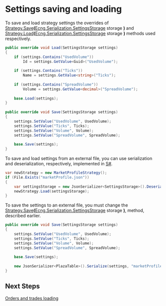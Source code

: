 # Settings saving and loading

To save and load strategy settings the overrides of [Strategy.Save](xref:StockSharp.Algo.Strategies.Strategy.Save(Ecng.Serialization.SettingsStorage))**(**[Ecng.Serialization.SettingsStorage](xref:Ecng.Serialization.SettingsStorage) storage **)** and [Strategy.Load](xref:StockSharp.Algo.Strategies.Strategy.Load(Ecng.Serialization.SettingsStorage))**(**[Ecng.Serialization.SettingsStorage](xref:Ecng.Serialization.SettingsStorage) storage **)** methods used respectively. 

```cs
public override void Load(SettingsStorage settings)
{
	if (settings.Contains("UsedVolume"))
	    Id = settings.GetValue<Guid>("UsedVolume");
	
    if (settings.Contains("Ticks"))
        Name = settings.GetValue<string>("Ticks");
	
    if (settings.Contains("SpreadVolume"))
        Volume = settings.GetValue<decimal>("SpreadVolume");
	        
	base.Load(settings);
}
	
public override void Save(SettingsStorage settings)
{
    settings.SetValue("UsedVolume", UsedVolume);
    settings.SetValue("Ticks", Ticks);
    settings.SetValue("Volume", Volume);
    settings.SetValue("SpreadVolume", SpreadVolume);
	    
	base.Save(settings);
}
```

To save and load settings from an external file, you can use serialization and deserialization, respectively, implemented in [S\#](StockSharpAbout.md). 

```cs
var newStrategy = new MarketProfileStrategy();
if (File.Exists("marketProfile.json"))
{
    var settingsStorage = new JsonSerializer<SettingsStorage>().Deserialize("marketProfile.json");
    newStrategy.Load(settingsStorage);
}
```

To save the settings to an external file, you must change the [Strategy.Save](xref:StockSharp.Algo.Strategies.Strategy.Save(Ecng.Serialization.SettingsStorage))**(**[Ecng.Serialization.SettingsStorage](xref:Ecng.Serialization.SettingsStorage) storage **)**, method, described earlier. 

```cs
public override void Save(SettingsStorage settings)
{
    settings.SetValue("UsedVolume", UsedVolume);
    settings.SetValue("Ticks", Ticks);
    settings.SetValue("Volume", Volume);
    settings.SetValue("SpreadVolume", SpreadVolume);
	    
	base.Save(settings);
	
	new JsonSerializer<PlazaTable>().Serialize(settings, "marketProfile.json");
}
```

## Next Steps

[Orders and trades loading](StrategyOrdersLoad.md)
